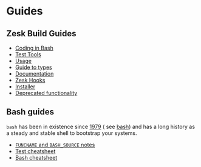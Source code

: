 # Guides

## Zesk Build Guides

- [Coding in Bash](./coding.md)
- [Test Tools](./test-tools.md)
- [Usage](./usage.md)
- [Guide to types](./types.md)
- [Documentation](./documentation.md)
- [Zesk Hooks](./hooks.md)
- [Installer](./installer.md)
- [Deprecated functionality](./deprecated.md)

## Bash guides

`bash` has been in existence since [1979](https://en.wikipedia.org/wiki/Version_7_Unix) (
see [bash](https://en.wikipedia.org/wiki/Bourne_shell)) and has a long history as a steady and stable shell to bootstrap
your systems.

- [`FUNCNAME` and `BASH_SOURCE` notes](./notes.md)
- [Test cheatsheet](./test-cheatsheet.md)
- [Bash cheatsheet](./bash-cheatsheet.md)
